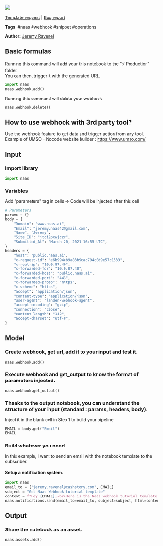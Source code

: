 <a href="https://app.naas.ai/user-redirect/naas/downloader?url=https://raw.githubusercontent.com/jupyter-naas/awesome-notebooks/master/Naas/Naas_Webhook_demo.ipynb" target="_parent"><img src="https://naasai-public.s3.eu-west-3.amazonaws.com/open_in_naas.svg"/></a><br><br><a href="https://github.com/jupyter-naas/awesome-notebooks/issues/new?assignees=&labels=&template=template-request.md&title=Tool+-+Action+of+the+notebook+">Template request</a> | <a href="https://github.com/jupyter-naas/awesome-notebooks/issues/new?assignees=&labels=bug&template=bug_report.md&title=Naas+-+Webhook+demo:+Error+short+description">Bug report</a>

**Tags:** #naas #webhook #snippet #operations

**Author:** [Jeremy Ravenel](https://www.linkedin.com/in/ACoAAAJHE7sB5OxuKHuzguZ9L6lfDHqw--cdnJg/)

## Basic formulas
Running this command will add your this notebook to the "⚡️ Production" folder. <br>
You can then, trigger it with the generated URL.


```python
import naas 
naas.webhook.add()
```

Running this command will delete your webhook


```python
naas.webhook.delete()
```

## How to use webhook with 3rd party tool?
Use the webhook feature to get data and trigger action from any tool.<br>
Example of UMSO - Nocode website builder : https://www.umso.com/

## Input

### Import library


```python
import naas
```

### Variables
Add "parameters" tag in cells => Code will be injected after this cell


```python
# Parameters
params = {}
body = {
    "Domain": "www.naas.ai",
    "Email": "jeremy.naas42@gmail.com",
    "Name": "Jeremy",
    "Site_ID": "jtci2pxwjczr",
    "Submitted_At": "March 20, 2021 16:55 UTC",
}
headers = {
    "host": "public.naas.ai",
    "x-request-id": "e6b994eb9a83b9cac794c0d9e57c1533",
    "x-real-ip": "10.0.87.40",
    "x-forwarded-for": "10.0.87.40",
    "x-forwarded-host": "public.naas.ai",
    "x-forwarded-port": "443",
    "x-forwarded-proto": "https",
    "x-scheme": "https",
    "accept": "application/json",
    "content-type": "application/json",
    "user-agent": "landen-webhook-agent",
    "accept-encoding": "gzip",
    "connection": "close",
    "content-length": "142",
    "accept-charset": "utf-8",
}
```

## Model

### Create webhook, get url, add it to your input and test it.


```python
naas.webhook.add()
```

### Execute webhook and get_output to know the format of parameters injected.


```python
naas.webhook.get_output()
```

### Thanks to the output notebook, you can understand the structure of your input (standard : params, headers, body).
Inject it in the blank cell in Step 1 to build your pipeline.


```python
EMAIL = body.get("Email")
EMAIL
```

### Build whatever you need. 
In this example, I want to send an email with the notebook template to the subscriber.

#### Setup a notification system.


```python
import naas
email_to = ["jeremy.ravenel@cashstory.com", EMAIL]
subject = "Get Naas Webhook tutorial template"
content = f"Hey {EMAIL},<br>Here is the Naas webhook tutorial template : https://public.naas.ai/amVyZW15LTJFbmFhczQyLTQwZ21haWwtMkVjb20=/asset/7c9359cbc967afd01d8e45b68659b3b0db4179582561f6fab70f156c460a"
naas.notifications.send(email_to=email_to, subject=subject, html=content)
```

## Output

### Share the notebook as an asset. 


```python
naas.assets.add()
```
